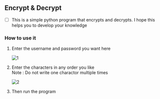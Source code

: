 ## Encrypt & Decrypt

- [ ]  This is a simple python program that encrypts and decrypts. I hope this helps you to develop your knowledge

###  How to use it
  1.  Enter the username and password you want here
  
       ![1](https://user-images.githubusercontent.com/86360412/137888800-4c528388-c004-4a50-b23a-3767157b8154.png)
       
  2.  Enter the characters in any order you like<br/>
         Note : Do not write one charactor multiple times
        
       ![2](https://user-images.githubusercontent.com/86360412/137890150-0e24383b-ff0a-449d-ad00-f8e747faf7d5.png)
  
  3.  Then run the program
